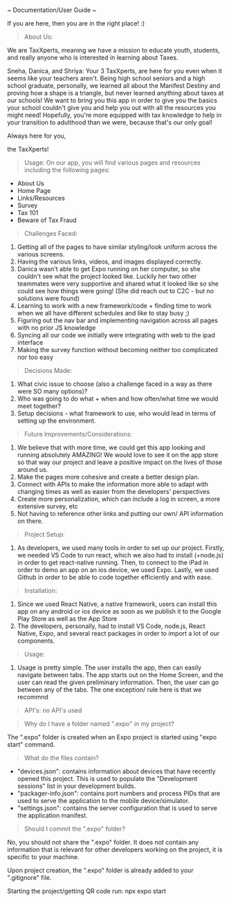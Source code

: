 ~ Documentation/User Guide ~

If you are here, then you are in the right place! :)

> About Us:

We are TaxXperts, meaning we have a mission to educate youth, students, and really anyone who is interested in learning about Taxes. 

Sneha, Danica, and Shriya: Your 3 TaxXperts, are here for you even when it seems like your teachers aren't. 
Being high school seniors and a high school graduate, personally, we learned all about the Manifest Destiny and proving how a shape is a triangle, but never learned anything about taxes at our schools! We want to bring you this app in order to give you the basics your school couldn't give you and help you out with all the resources you might need! Hopefully, you're more equipped with tax knowledge to help in your transition to adulthood than we were, because that's our only goal! 

Always here for you,

the TaxXperts!

> Usage: On our app, you will find various pages and resources including the following pages: 
- About Us
- Home Page
- Links/Resources
- Survey
- Tax 101
- Beware of Tax Fraud

> Challenges Faced:
1) Getting all of the pages to have similar styling/look uniform across the various screens.
2) Having the various links, videos, and images displayed correctly.
3) Danica wasn't able to get Expo running on her computer, so she couldn't see what the project looked like. Luckily her two other teammates were very supportive and shared what it looked like so she could see how things were going! (She did reach out to C2C - but no solutions were found)
4) Learning to work with a new framework/code + finding time to work when we all have different schedules and like to stay busy ;)
5) Figuring out the nav bar and implementing navigation across all pages with no prior JS knowledge
6) Syncing all our code we initially were integrating with web to the ipad interface
7) Making the survey function without becoming neither too complicated nor too easy

> Decisions Made:
1) What civic issue to choose (also a challenge faced in a way as there were SO many options)?
2) Who was going to do what + when and how often/what time we would meet together?
3) Setup decisions - what framework to use, who would lead in terms of setting up the environment.

> Future Improvements/Considerations:
1) We believe that with more time, we could get this app looking and running absolutely AMAZING! We would love to see it on the app store so that way our project and leave a positive impact on the lives of those around us.
2) Make the pages more cohesive and create a better design plan.
3) Connect with APIs to make the information more able to adapt with changing times as well as easier from the developers' perspectives
4) Create more personalization, which can include a log in screen, a more extensive survey, etc
5) Not having to reference other links and putting our own/ API information on there.

> Project Setup:
1) As developers, we used many tools in order to set up our project. Firstly, we needed VS Code to run react, which we also had to install (+node.js) in order to get react-native running. Then, to connect to the iPad in order to demo an app on an ios device, we used Expo. Lastly, we used Github in order to be able to code together efficiently and with ease.

> Installation:
1) Since we used React Native, a native framework, users can install this app on any android or ios device as soon as we publish it to the Google Play Store as well as the App Store
2) The developers, personally, had to install VS Code, node.js, React Native, Expo, and several react packages in order to import a lot of our components.

> Usage:
1) Usage is pretty simple. The user installs the app, then can easily navigate between tabs. The app starts out on the Home Screen, and the user can read the given preliminary information. Then, the user can go between any of the tabs. The one exception/ rule here is that we recommnd 

> API's: 
no API's used

> Why do I have a folder named ".expo" in my project?

The ".expo" folder is created when an Expo project is started using "expo start" command.

> What do the files contain?

- "devices.json": contains information about devices that have recently opened this project. This is used to populate the "Development sessions" list in your development builds.
- "packager-info.json": contains port numbers and process PIDs that are used to serve the application to the mobile device/simulator.
- "settings.json": contains the server configuration that is used to serve the application manifest.

> Should I commit the ".expo" folder?

No, you should not share the ".expo" folder. It does not contain any information that is relevant for other developers working on the project, it is specific to your machine.

Upon project creation, the ".expo" folder is already added to your ".gitignore" file.

Starting the project/getting QR code run: npx expo start 
